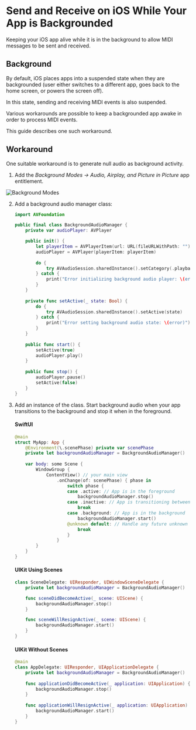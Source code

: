 # Send and Receive on iOS While Your App is Backgrounded

Keeping your iOS app alive while it is in the background to allow MIDI messages to be sent and received.

## Background

By default, iOS places apps into a suspended state when they are backgrounded (user either switches to a different app, goes back to the home screen, or powers the screen off).

In this state, sending and receiving MIDI events is also suspended.

Various workarounds are possible to keep a backgrounded app awake in order to process MIDI events.

This guide describes one such workaround.

## Workaround

One suitable workaround is to generate null audio as background activity.

1. Add the _Background Modes -> Audio, Airplay, and Picture in Picture_ app entitlement.

![Background Modes](background-modes-audio.png)

2. Add a background audio manager class:

   ```swift
   import AVFoundation
   
   public final class BackgroundAudioManager {
       private var audioPlayer: AVPlayer
   
       public init() {
           let playerItem = AVPlayerItem(url: URL(fileURLWithPath: ""))
           audioPlayer = AVPlayer(playerItem: playerItem)
           
           do {
               try AVAudioSession.sharedInstance().setCategory(.playback, mode: .default, options: .mixWithOthers)
           } catch {
               print("Error initializing background audio player: \(error)")
           }
       }
       
       private func setActive(_ state: Bool) {
           do {
               try AVAudioSession.sharedInstance().setActive(state)
           } catch {
               print("Error setting background audio state: \(error)")
           }
       }
       
       public func start() {
           setActive(true)
           audioPlayer.play()
       }
       
       public func stop() {
           audioPlayer.pause()
           setActive(false)
       }
   }
   ```

3. Add an instance of the class. Start background audio when your app transitions to the background and stop it when in the foreground.

   #### SwiftUI
   
   ```swift
   @main
   struct MyApp: App {
       @Environment(\.scenePhase) private var scenePhase
       private let backgroundAudioManager = BackgroundAudioManager()
       
       var body: some Scene {
           WindowGroup {
               ContentView() // your main view
                   .onChange(of: scenePhase) { phase in
                       switch phase {
                       case .active: // App is in the foreground
                           backgroundAudioManager.stop()
                       case .inactive: // App is transitioning between fore and back
                           break
                       case .background: // App is in the background
                           backgroundAudioManager.start()
                       @unknown default: // Handle any future unknown cases
                           break
                       }
                   }
           }
       }
   }
   ```

   #### UIKit Using Scenes
   
   ```swift
   class SceneDelegate: UIResponder, UIWindowSceneDelegate {
       private let backgroundAudioManager = BackgroundAudioManager()
   
       func sceneDidBecomeActive(_ scene: UIScene) {
           backgroundAudioManager.stop()
       }
   
       func sceneWillResignActive(_ scene: UIScene) {
           backgroundAudioManager.start()
       }
   }
   ```

   #### UIKit Without Scenes
   
   ```swift
   @main
   class AppDelegate: UIResponder, UIApplicationDelegate {
       private let backgroundAudioManager = BackgroundAudioManager()
       
       func applicationDidBecomeActive(_ application: UIApplication) {
           backgroundAudioManager.stop()
       }
       
       func applicationWillResignActive(_ application: UIApplication) {
           backgroundAudioManager.start()
       }
   }
   ```
